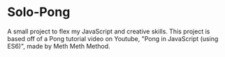 # Solo-Pong
A small project to flex my JavaScript and creative skills. This project is based off of a Pong tutorial video on Youtube, "Pong in JavaScript (using ES6)", made by Meth Meth Method.
